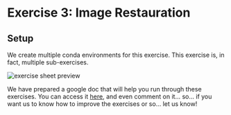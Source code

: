 # Exercise 3: Image Restauration

## Setup

We create multiple conda environments for this exercise. This exercise is, in fact, multiple sub-exercises.

![exercise sheet preview](https://github.com/dlmbl/DL-MBL-2021/edit/main/03_image_restauration/img_sheet.png "Exercise Sheet")

We have prepared a google doc that will help you run through these exercises. 
You can access it [here](https://docs.google.com/document/d/1yTNrIxFCOnm2QgyjO_5Dk0dXud7RBPxeGkMkeYX_sb4/edit?usp=sharing), 
and even comment on it... so... if you want us to know how to improve the exercises or so... let us know!
